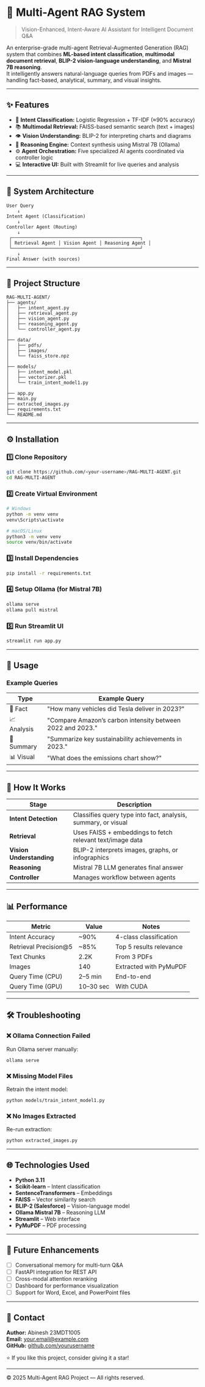 # 🤖 Multi-Agent RAG System

> Vision-Enhanced, Intent-Aware AI Assistant for Intelligent Document Q&A

An enterprise-grade multi-agent Retrieval-Augmented Generation (RAG) system that combines **ML-based intent classification**, **multimodal document retrieval**, **BLIP-2 vision-language understanding**, and **Mistral 7B reasoning**.  
It intelligently answers natural-language queries from PDFs and images — handling fact-based, analytical, summary, and visual insights.

---

## ✨ Features

- 🎯 **Intent Classification:** Logistic Regression + TF-IDF (≈90% accuracy)
- 📚 **Multimodal Retrieval:** FAISS-based semantic search (text + images)
- 👁️ **Vision Understanding:** BLIP-2 for interpreting charts and diagrams
- 🧠 **Reasoning Engine:** Context synthesis using Mistral 7B (Ollama)
- ⚙️ **Agent Orchestration:** Five specialized AI agents coordinated via controller logic
- 💻 **Interactive UI:** Built with Streamlit for live queries and analysis

---

## 🧱 System Architecture

```
User Query
    ↓
Intent Agent (Classification)
    ↓
Controller Agent (Routing)
    ↓
 ┌───────────────────────────────────────────────┐
 │ Retrieval Agent │ Vision Agent │ Reasoning Agent │
 └───────────────────────────────────────────────┘
    ↓
Final Answer (with sources)
```

---

## 📁 Project Structure

```
RAG-MULTI-AGENT/
├── agents/
│   ├── intent_agent.py
│   ├── retrieval_agent.py
│   ├── vision_agent.py
│   ├── reasoning_agent.py
│   └── controller_agent.py
│
├── data/
│   ├── pdfs/
│   ├── images/
│   └── faiss_store.npz
│
├── models/
│   ├── intent_model.pkl
│   ├── vectorizer.pkl
│   └── train_intent_model1.py
│
├── app.py
├── main.py
├── extracted_images.py
├── requirements.txt
└── README.md
```

---

## ⚙️ Installation

### 1️⃣ Clone Repository
```bash
git clone https://github.com/<your-username>/RAG-MULTI-AGENT.git
cd RAG-MULTI-AGENT
```

### 2️⃣ Create Virtual Environment
```bash
# Windows
python -m venv venv
venv\Scripts\activate

# macOS/Linux
python3 -m venv venv
source venv/bin/activate
```

### 3️⃣ Install Dependencies
```bash
pip install -r requirements.txt
```

### 4️⃣ Setup Ollama (for Mistral 7B)
```bash
ollama serve
ollama pull mistral
```

### 5️⃣ Run Streamlit UI
```bash
streamlit run app.py
```

---

## 🚀 Usage

### Example Queries
| Type | Example Query |
|------|----------------|
| 🧾 Fact | "How many vehicles did Tesla deliver in 2023?" |
| 📈 Analysis | "Compare Amazon’s carbon intensity between 2022 and 2023." |
| 📰 Summary | "Summarize key sustainability achievements in 2023." |
| 📊 Visual | "What does the emissions chart show?" |

---

## 🧩 How It Works

| Stage | Description |
|-------|--------------|
| **Intent Detection** | Classifies query type into fact, analysis, summary, or visual |
| **Retrieval** | Uses FAISS + embeddings to fetch relevant text/image data |
| **Vision Understanding** | BLIP-2 interprets images, graphs, or infographics |
| **Reasoning** | Mistral 7B LLM generates final answer |
| **Controller** | Manages workflow between agents |

---

## 📊 Performance

| Metric | Value | Notes |
|--------|--------|-------|
| Intent Accuracy | ~90% | 4-class classification |
| Retrieval Precision@5 | ~85% | Top 5 results relevance |
| Text Chunks | 2.2K | From 3 PDFs |
| Images | 140 | Extracted with PyMuPDF |
| Query Time (CPU) | 2–5 min | End-to-end |
| Query Time (GPU) | 10–30 sec | With CUDA |

---

## 🛠️ Troubleshooting

### ❌ Ollama Connection Failed
Run Ollama server manually:
```bash
ollama serve
```

### ❌ Missing Model Files
Retrain the intent model:
```bash
python models/train_intent_model1.py
```

### ❌ No Images Extracted
Re-run extraction:
```bash
python extracted_images.py
```

---

## 🌐 Technologies Used

- **Python 3.11**
- **Scikit-learn** – Intent classification
- **SentenceTransformers** – Embeddings
- **FAISS** – Vector similarity search
- **BLIP-2 (Salesforce)** – Vision-language model
- **Ollama Mistral 7B** – Reasoning LLM
- **Streamlit** – Web interface
- **PyMuPDF** – PDF processing

---

## 🧪 Future Enhancements

- [ ] Conversational memory for multi-turn Q&A  
- [ ] FastAPI integration for REST API  
- [ ] Cross-modal attention reranking  
- [ ] Dashboard for performance visualization  
- [ ] Support for Word, Excel, and PowerPoint files

---

## 📧 Contact

**Author:** Abinesh 23MDT1005  
**Email:** your.email@example.com  
**GitHub:** [github.com/yourusername](https://github.com/yourusername)  

⭐ If you like this project, consider giving it a star!

---

© 2025 Multi-Agent RAG Project — All rights reserved.
